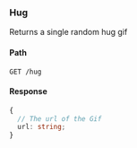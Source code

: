 ### Hug

Returns a single random hug gif

#### Path

```HTTP
GET /hug
```

#### Response

```ts
{
  // The url of the Gif
  url: string;
}
```
